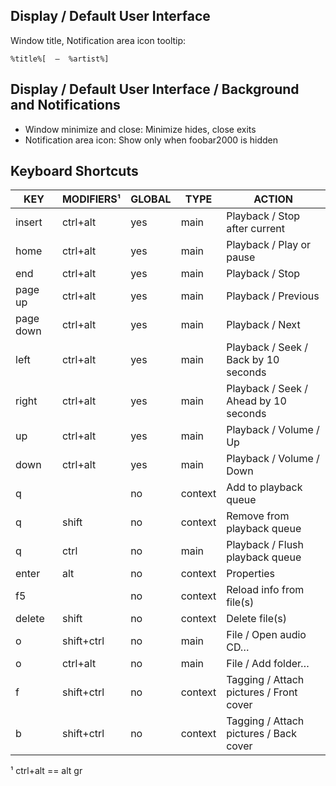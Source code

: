 ﻿Display / Default User Interface
--------------------------------

Window title, Notification area icon tooltip:

    %title%[  –  %artist%]


Display / Default User Interface / Background and Notifications
---------------------------------------------------------------

- Window minimize and close: Minimize hides, close exits
- Notification area icon: Show only when foobar2000 is hidden

Keyboard Shortcuts
------------------

KEY       | MODIFIERS¹ | GLOBAL | TYPE    | ACTION
----------|------------|--------|---------|----------------------------------------
insert    | ctrl+alt   | yes    | main    | Playback / Stop after current
home      | ctrl+alt   | yes    | main    | Playback / Play or pause
end       | ctrl+alt   | yes    | main    | Playback / Stop
page up   | ctrl+alt   | yes    | main    | Playback / Previous
page down | ctrl+alt   | yes    | main    | Playback / Next
left      | ctrl+alt   | yes    | main    | Playback / Seek / Back by 10 seconds
right     | ctrl+alt   | yes    | main    | Playback / Seek / Ahead by 10 seconds
up        | ctrl+alt   | yes    | main    | Playback / Volume / Up
down      | ctrl+alt   | yes    | main    | Playback / Volume / Down
q         |            | no     | context | Add to playback queue
q         | shift      | no     | context | Remove from playback queue
q         | ctrl       | no     | main    | Playback / Flush playback queue
enter     | alt        | no     | context | Properties
f5        |            | no     | context | Reload info from file(s)
delete    | shift      | no     | context | Delete file(s)
o         | shift+ctrl | no     | main    | File / Open audio CD…
o         | ctrl+alt   | no     | main    | File / Add folder…
f         | shift+ctrl | no     | context | Tagging / Attach pictures / Front cover
b         | shift+ctrl | no     | context | Tagging / Attach pictures / Back cover

¹ ctrl+alt == alt gr
